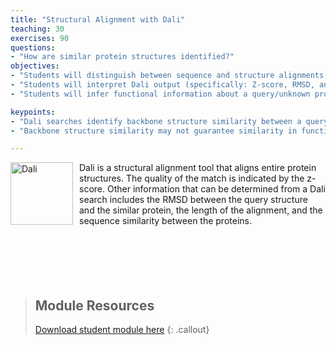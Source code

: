 ```yaml
---
title: "Structural Alignment with Dali"
teaching: 30
exercises: 90
questions:
- "How are similar protein structures identified?"
objectives:
- "Students will distinguish between sequence and structure alignments and also between local and global alignments."
- "Students will interpret Dali output (specifically: Z-score, RMSD, and sequence identity) to identify structurally similar proteins."
- "Students will infer functional information about a query/unknown protein based on a hit/known protein."

keypoints:
- "Dali searches identify backbone structure similarity between a query protein and 3D structures of proteins from the PDB."
- "Backbone structure similarity may not guarantee similarity in function since side chains are important for function."

---
```

<img src="../fig/dali.png" alt="Dali" width="100" style="float: left; margin-top: 0px; margin-right: 10px" />
Dali is a structural alignment tool that aligns entire protein structures.  The quality of the match is indicated by the z-score.  Other information that can be determined from a Dali search includes the RMSD between the query structure and the similar protein, the length of the alignment, and the sequence similarity between the proteins.
<br/><br/><br/><br/><br/><br/>

> ## Module Resources
>[Download student module here](https://docs.google.com/document/d/11Ks3vqKGT1g77B4Mv56gN6D-BJaxbfG1hgN-Nqs0KhA/edit?usp=sharing)
{: .callout}
